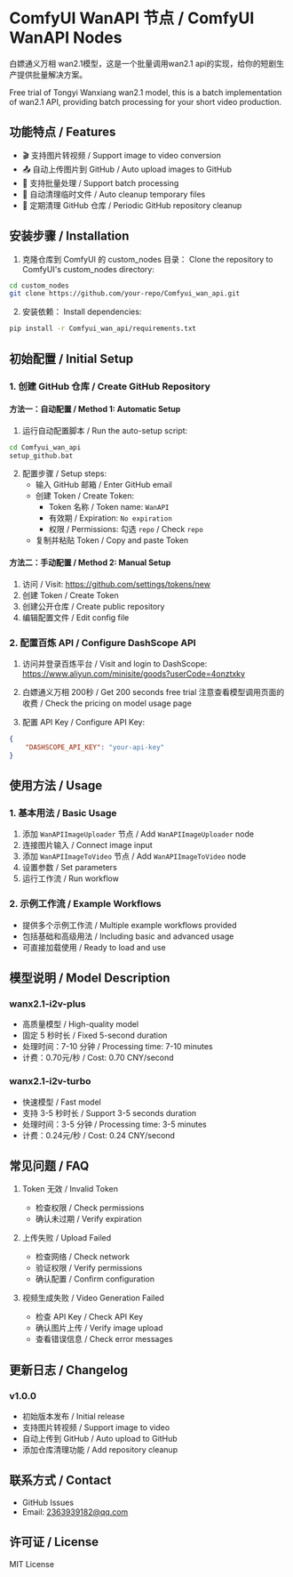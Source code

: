 
# ComfyUI WanAPI 节点 / ComfyUI WanAPI Nodes

白嫖通义万相 wan2.1模型，这是一个批量调用wan2.1 api的实现，给你的短剧生产提供批量解决方案。

Free trial of Tongyi Wanxiang wan2.1 model, this is a batch implementation of wan2.1 API, providing batch processing for your short video production.

## 功能特点 / Features

- 🎬 支持图片转视频 / Support image to video conversion
- 📤 自动上传图片到 GitHub / Auto upload images to GitHub
- 🔄 支持批量处理 / Support batch processing
- 🧹 自动清理临时文件 / Auto cleanup temporary files
- 💾 定期清理 GitHub 仓库 / Periodic GitHub repository cleanup

## 安装步骤 / Installation

1. 克隆仓库到 ComfyUI 的 custom_nodes 目录：
   Clone the repository to ComfyUI's custom_nodes directory:
```bash
cd custom_nodes
git clone https://github.com/your-repo/Comfyui_wan_api.git
```

2. 安装依赖：
   Install dependencies:
```bash
pip install -r Comfyui_wan_api/requirements.txt
```

## 初始配置 / Initial Setup

### 1. 创建 GitHub 仓库 / Create GitHub Repository

#### 方法一：自动配置 / Method 1: Automatic Setup
1. 运行自动配置脚本 / Run the auto-setup script:
```bash
cd Comfyui_wan_api
setup_github.bat
```

2. 配置步骤 / Setup steps:
   - 输入 GitHub 邮箱 / Enter GitHub email
   - 创建 Token / Create Token:
     - Token 名称 / Token name: `WanAPI`
     - 有效期 / Expiration: `No expiration`
     - 权限 / Permissions: 勾选 `repo` / Check `repo`
   - 复制并粘贴 Token / Copy and paste Token

#### 方法二：手动配置 / Method 2: Manual Setup
1. 访问 / Visit: https://github.com/settings/tokens/new
2. 创建 Token / Create Token
3. 创建公开仓库 / Create public repository
4. 编辑配置文件 / Edit config file

### 2. 配置百炼 API / Configure DashScope API

1. 访问并登录百炼平台 / Visit and login to DashScope:
   https://www.aliyun.com/minisite/goods?userCode=4onztxky
   
2. 白嫖通义万相 200秒 / Get 200 seconds free trial
   注意查看模型调用页面的收费 / Check the pricing on model usage page

3. 配置 API Key / Configure API Key:
```json
{
    "DASHSCOPE_API_KEY": "your-api-key"
}
```

## 使用方法 / Usage

### 1. 基本用法 / Basic Usage
1. 添加 `WanAPIImageUploader` 节点 / Add `WanAPIImageUploader` node
2. 连接图片输入 / Connect image input
3. 添加 `WanAPIImageToVideo` 节点 / Add `WanAPIImageToVideo` node
4. 设置参数 / Set parameters
5. 运行工作流 / Run workflow

### 2. 示例工作流 / Example Workflows
- 提供多个示例工作流 / Multiple example workflows provided
- 包括基础和高级用法 / Including basic and advanced usage
- 可直接加载使用 / Ready to load and use

## 模型说明 / Model Description

### wanx2.1-i2v-plus
- 高质量模型 / High-quality model
- 固定 5 秒时长 / Fixed 5-second duration
- 处理时间：7-10 分钟 / Processing time: 7-10 minutes
- 计费：0.70元/秒 / Cost: 0.70 CNY/second

### wanx2.1-i2v-turbo
- 快速模型 / Fast model
- 支持 3-5 秒时长 / Support 3-5 seconds duration
- 处理时间：3-5 分钟 / Processing time: 3-5 minutes
- 计费：0.24元/秒 / Cost: 0.24 CNY/second

## 常见问题 / FAQ

1. Token 无效 / Invalid Token
   - 检查权限 / Check permissions
   - 确认未过期 / Verify expiration

2. 上传失败 / Upload Failed
   - 检查网络 / Check network
   - 验证权限 / Verify permissions
   - 确认配置 / Confirm configuration

3. 视频生成失败 / Video Generation Failed
   - 检查 API Key / Check API Key
   - 确认图片上传 / Verify image upload
   - 查看错误信息 / Check error messages

## 更新日志 / Changelog

### v1.0.0
- 初始版本发布 / Initial release
- 支持图片转视频 / Support image to video
- 自动上传到 GitHub / Auto upload to GitHub
- 添加仓库清理功能 / Add repository cleanup

## 联系方式 / Contact

- GitHub Issues
- Email: 2363939182@qq.com

## 许可证 / License

MIT License
```